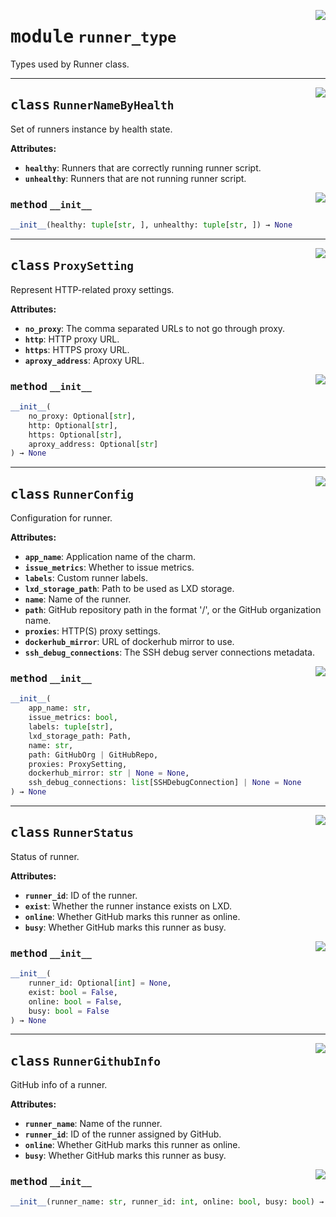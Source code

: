 <!-- markdownlint-disable -->

<a href="../src/runner_type.py#L0"><img align="right" style="float:right;" src="https://img.shields.io/badge/-source-cccccc?style=flat-square"></a>

# <kbd>module</kbd> `runner_type`
Types used by Runner class. 



---

<a href="../src/runner_type.py#L16"><img align="right" style="float:right;" src="https://img.shields.io/badge/-source-cccccc?style=flat-square"></a>

## <kbd>class</kbd> `RunnerNameByHealth`
Set of runners instance by health state. 



**Attributes:**
 
 - <b>`healthy`</b>:  Runners that are correctly running runner script. 
 - <b>`unhealthy`</b>:  Runners that are not running runner script. 

<a href="../<string>"><img align="right" style="float:right;" src="https://img.shields.io/badge/-source-cccccc?style=flat-square"></a>

### <kbd>method</kbd> `__init__`

```python
__init__(healthy: tuple[str, ], unhealthy: tuple[str, ]) → None
```









---

<a href="../src/runner_type.py#L29"><img align="right" style="float:right;" src="https://img.shields.io/badge/-source-cccccc?style=flat-square"></a>

## <kbd>class</kbd> `ProxySetting`
Represent HTTP-related proxy settings. 



**Attributes:**
 
 - <b>`no_proxy`</b>:  The comma separated URLs to not go through proxy. 
 - <b>`http`</b>:  HTTP proxy URL. 
 - <b>`https`</b>:  HTTPS proxy URL. 
 - <b>`aproxy_address`</b>:  Aproxy URL. 

<a href="../<string>"><img align="right" style="float:right;" src="https://img.shields.io/badge/-source-cccccc?style=flat-square"></a>

### <kbd>method</kbd> `__init__`

```python
__init__(
    no_proxy: Optional[str],
    http: Optional[str],
    https: Optional[str],
    aproxy_address: Optional[str]
) → None
```









---

<a href="../src/runner_type.py#L46"><img align="right" style="float:right;" src="https://img.shields.io/badge/-source-cccccc?style=flat-square"></a>

## <kbd>class</kbd> `RunnerConfig`
Configuration for runner. 



**Attributes:**
 
 - <b>`app_name`</b>:  Application name of the charm. 
 - <b>`issue_metrics`</b>:  Whether to issue metrics. 
 - <b>`labels`</b>:  Custom runner labels. 
 - <b>`lxd_storage_path`</b>:  Path to be used as LXD storage. 
 - <b>`name`</b>:  Name of the runner. 
 - <b>`path`</b>:  GitHub repository path in the format '<owner>/<repo>', or the GitHub organization  name. 
 - <b>`proxies`</b>:  HTTP(S) proxy settings. 
 - <b>`dockerhub_mirror`</b>:  URL of dockerhub mirror to use. 
 - <b>`ssh_debug_connections`</b>:  The SSH debug server connections metadata. 

<a href="../<string>"><img align="right" style="float:right;" src="https://img.shields.io/badge/-source-cccccc?style=flat-square"></a>

### <kbd>method</kbd> `__init__`

```python
__init__(
    app_name: str,
    issue_metrics: bool,
    labels: tuple[str],
    lxd_storage_path: Path,
    name: str,
    path: GitHubOrg | GitHubRepo,
    proxies: ProxySetting,
    dockerhub_mirror: str | None = None,
    ssh_debug_connections: list[SSHDebugConnection] | None = None
) → None
```









---

<a href="../src/runner_type.py#L75"><img align="right" style="float:right;" src="https://img.shields.io/badge/-source-cccccc?style=flat-square"></a>

## <kbd>class</kbd> `RunnerStatus`
Status of runner. 



**Attributes:**
 
 - <b>`runner_id`</b>:  ID of the runner. 
 - <b>`exist`</b>:  Whether the runner instance exists on LXD. 
 - <b>`online`</b>:  Whether GitHub marks this runner as online. 
 - <b>`busy`</b>:  Whether GitHub marks this runner as busy. 

<a href="../<string>"><img align="right" style="float:right;" src="https://img.shields.io/badge/-source-cccccc?style=flat-square"></a>

### <kbd>method</kbd> `__init__`

```python
__init__(
    runner_id: Optional[int] = None,
    exist: bool = False,
    online: bool = False,
    busy: bool = False
) → None
```









---

<a href="../src/runner_type.py#L92"><img align="right" style="float:right;" src="https://img.shields.io/badge/-source-cccccc?style=flat-square"></a>

## <kbd>class</kbd> `RunnerGithubInfo`
GitHub info of a runner. 



**Attributes:**
 
 - <b>`runner_name`</b>:  Name of the runner. 
 - <b>`runner_id`</b>:  ID of the runner assigned by GitHub. 
 - <b>`online`</b>:  Whether GitHub marks this runner as online. 
 - <b>`busy`</b>:  Whether GitHub marks this runner as busy. 

<a href="../<string>"><img align="right" style="float:right;" src="https://img.shields.io/badge/-source-cccccc?style=flat-square"></a>

### <kbd>method</kbd> `__init__`

```python
__init__(runner_name: str, runner_id: int, online: bool, busy: bool) → None
```









